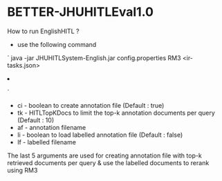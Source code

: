 # BETTER-JHUHITLEval1.0

How to run EnglishHITL ?
- use the following command

`
java -jar JHUHITLSystem-English.jar config.properties RM3 <path-to-indexDir> <ir-tasks.json> <output-file> <outputToIE-file> <logging-file> <watermark> <ci> <tk> <af> <li> <lf>

`

* ci - boolean to create annotation file (Default : true)
* tk - HITLTopKDocs to limit the top-k annotation documents per query (Default : 10)
* af - annotation filename
* li - boolean to load labelled annotation file (Default : false)
* lf - labelled filename

The last 5 arguments are used for creating annotation file with top-k retrieved documents per query & use the labelled documents to rerank using RM3
